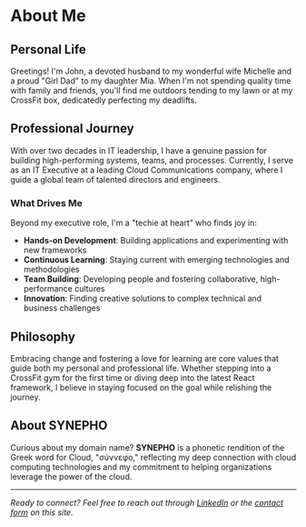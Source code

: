 # About Me

## Personal Life

Greetings! I'm John, a devoted husband to my wonderful wife Michelle and a proud "Girl Dad" to my daughter Mia. When I'm not spending quality time with family and friends, you'll find me outdoors tending to my lawn or at my CrossFit box, dedicatedly perfecting my deadlifts.

## Professional Journey

With over two decades in IT leadership, I have a genuine passion for building high-performing systems, teams, and processes. Currently, I serve as an IT Executive at a leading Cloud Communications company, where I guide a global team of talented directors and engineers.

### What Drives Me

Beyond my executive role, I'm a "techie at heart" who finds joy in:

- **Hands-on Development**: Building applications and experimenting with new frameworks
- **Continuous Learning**: Staying current with emerging technologies and methodologies
- **Team Building**: Developing people and fostering collaborative, high-performance cultures
- **Innovation**: Finding creative solutions to complex technical and business challenges

## Philosophy

Embracing change and fostering a love for learning are core values that guide both my personal and professional life. Whether stepping into a CrossFit gym for the first time or diving deep into the latest React framework, I believe in staying focused on the goal while relishing the journey.

## About SYNEPHO

Curious about my domain name? **SYNEPHO** is a phonetic rendition of the Greek word for Cloud, "σύννεφο," reflecting my deep connection with cloud computing technologies and my commitment to helping organizations leverage the power of the cloud.

---

_Ready to connect? Feel free to reach out through [LinkedIn](https://www.linkedin.com/in/johnx/) or the [contact form](/contact/) on this site._
